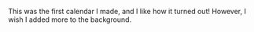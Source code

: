 This was the first calendar I made, and I like how it turned out! However, I wish I added more to the background. 

